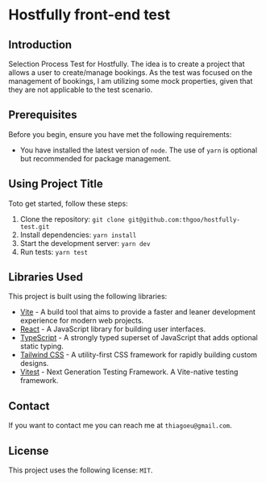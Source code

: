 # Hostfully front-end test

## Introduction

Selection Process Test for Hostfully. The idea is to create a project that allows a user to create/manage bookings. As the test was focused on the management of bookings, I am utilizing some mock properties, given that they are not applicable to the test scenario.

## Prerequisites

Before you begin, ensure you have met the following requirements:

*  You have installed the latest version of `node`. The use of `yarn` is optional but recommended for package management.

## Using Project Title

Toto get started, follow these steps:

1. Clone the repository: `git clone git@github.com:thgoo/hostfully-test.git`
2. Install dependencies: `yarn install`
3. Start the development server: `yarn dev`
4. Run tests: `yarn test`

## Libraries Used

This project is built using the following libraries:

* [Vite](https://vitejs.dev/) - A build tool that aims to provide a faster and leaner development experience for modern web projects.
* [React](https://reactjs.org/) - A JavaScript library for building user interfaces.
* [TypeScript](https://www.typescriptlang.org/) - A strongly typed superset of JavaScript that adds optional static typing.
* [Tailwind CSS](https://tailwindcss.com/) - A utility-first CSS framework for rapidly building custom designs.
* [Vitest](https://vitest.dev/) - Next Generation Testing Framework. A Vite-native testing framework.

## Contact

If you want to contact me you can reach me at `thiagoeu@gmail.com`.

## License

This project uses the following license: `MIT`.